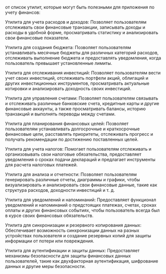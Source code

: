 от список утилит, которые могут быть полезными для приложения по учету финансов:

Утилита для учета расходов и доходов: Позволяет пользователям отслеживать свои финансовые транзакции, записывать доходы и расходы в удобной форме, просматривать статистику и анализировать свои финансовые показатели.

Утилита для создания бюджета: Позволяет пользователям устанавливать месячные бюджеты для различных категорий расходов, отслеживать выполнение бюджета и предоставлять уведомления, когда пользователь превышает установленные лимиты.

Утилита для отслеживания инвестиций: Позволяет пользователям вести учет своих инвестиций, отслеживать портфели акций, облигаций и других инвестиционных инструментов, просматривать актуальные котировки и анализировать доходность своих инвестиций.

Утилита для управления счетами: Позволяет пользователям связывать и отслеживать различные банковские счета, кредитные карты и другие финансовые аккаунты, а также просматривать балансы, историю транзакций и выполнять переводы между счетами.

Утилита для планирования финансовых целей: Позволяет пользователям устанавливать долгосрочные и краткосрочные финансовые цели, расставлять приоритеты, отслеживать прогресс и получать рекомендации по достижению поставленных целей.

Утилита для учета налогов: Помогает пользователям отслеживать и организовывать свои налоговые обязательства, предоставляет уведомления о сроках подачи деклараций и предлагает инструменты для расчета налоговых платежей.

Утилита для анализа и отчетности: Позволяет пользователям генерировать различные отчеты, диаграммы и графики, чтобы визуализировать и анализировать свои финансовые данные, такие как структура расходов, доходности инвестиций и т. д.

Утилита для уведомлений и напоминаний: Предоставляет функционал уведомлений и напоминаний о предстоящих платежах, счетах, сроках оплаты и других финансовых событиях, чтобы пользователь всегда был в курсе своих финансовых обязательств.

Утилита для синхронизации и резервного копирования данных: Обеспечивает возможность синхронизации данных на разных устройствах пользователя и создание резервных копий для защиты информации от потери или повреждения.

Утилита для аутентификации и защиты данных: Предоставляет механизмы безопасности для защиты финансовых данных пользователей, такие как двухфакторная аутентификация, шифрование данных и другие меры безопасности.
